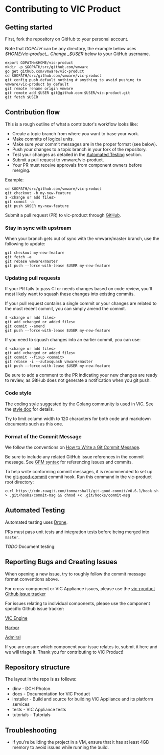 # Contributing to VIC Product

## Getting started

First, fork the repository on GitHub to your personal account.

Note that _GOPATH_ can be any directory, the example below uses _$HOME/vic-product_.
Change _$USER_ below to your GitHub username.

``` shell
export GOPATH=$HOME/vic-product
mkdir -p $GOPATH/src/github.com/vmware
go get github.com/vmware/vic-product
cd $GOPATH/src/github.com/vmware/vic-product
git config push.default nothing # anything to avoid pushing to vmware/vic-product by default
git remote rename origin vmware
git remote add $USER git@github.com:$USER/vic-product.git
git fetch $USER
```

## Contribution flow

This is a rough outline of what a contributor's workflow looks like:

- Create a topic branch from where you want to base your work.
- Make commits of logical units.
- Make sure your commit messages are in the proper format (see below).
- Push your changes to a topic branch in your fork of the repository.
- Test your changes as detailed in the [Automated Testing](#automated-testing) section.
- Submit a pull request to vmware/vic-product.
- Your PR must receive approvals from component owners before merging.

Example:

``` shell
cd $GOPATH/src/github.com/vmware/vic-product
git checkout -b my-new-feature
$ <change or add files>
git commit -a
git push $USER my-new-feature
```

Submit a pull request (PR) to vic-product through
[GitHub](https://help.github.com/articles/about-pull-requests/).

### Stay in sync with upstream

When your branch gets out of sync with the vmware/master branch, use the following to update:

``` shell
git checkout my-new-feature
git fetch -a
git rebase vmware/master
git push --force-with-lease $USER my-new-feature
```

### Updating pull requests

If your PR fails to pass CI or needs changes based on code review, you'll most likely want to squash these changes into
existing commits.

If your pull request contains a single commit or your changes are related to the most recent commit, you can simply
amend the commit.

``` shell
$ <change or add files>
git add <changed or added files>
git commit --amend
git push --force-with-lease $USER my-new-feature
```

If you need to squash changes into an earlier commit, you can use:

``` shell
$ <change or add files>
git add <changed or added files>
git commit --fixup <commit>
git rebase -i --autosquash vmware/master
git push --force-with-lease $USER my-new-feature
```

Be sure to add a comment to the PR indicating your new changes are ready to review, as GitHub does not generate a
notification when you git push.

### Code style

The coding style suggested by the Golang community is used in VIC. See the
[style doc](https://github.com/golang/go/wiki/CodeReviewComments) for details.

Try to limit column width to 120 characters for both code and markdown documents such as this one.

### Format of the Commit Message

We follow the conventions on [How to Write a Git Commit Message](http://chris.beams.io/posts/git-commit/).

Be sure to include any related GitHub issue references in the commit message. See
[GFM syntax](https://guides.github.com/features/mastering-markdown/#GitHub-flavored-markdown) for referencing issues
and commits.

To help write conforming commit messages, it is recommended to set up the [git-good-commit][commithook] commit hook. Run this command in the vic-product root directory:

```shell
curl https://cdn.rawgit.com/tommarshall/git-good-commit/v0.6.1/hook.sh > .git/hooks/commit-msg && chmod +x .git/hooks/commit-msg
```

[dronevic]:https://ci.vcna.io/vmware/vic-product
[dronesrc]:https://github.com/drone/drone
[dronecli]:http://readme.drone.io/0.5/install/cli/
[commithook]:https://github.com/tommarshall/git-good-commit

## Automated Testing

Automated testing uses [Drone][dronesrc].

PRs must pass unit tests and integration tests before being merged into `master`.

_TODO_ Document testing

## Reporting Bugs and Creating Issues

When opening a new issue, try to roughly follow the commit message format conventions above.



For cross-component or VIC Appliance issues, please use the [vic-product Github issue tracker](https://github.com/vmware/vic-product/issues)

For issues relating to individual components, please use the component specific Github issue tracker:

[VIC Engine](https://github.com/vmware/vic/issues)

[Harbor](https://github.com/vmware/harbor/issues)

[Admiral](https://github.com/vmware/admiral/issues)

If you are unsure which component your issue relates to, submit it here and we will triage it.
Thank you for contributing to VIC Product!


## Repository structure

The layout in the repo is as follows:
* dinv - DCH Photon
* docs - Documentation for VIC Product
* installer - Build and source for building VIC Appliance and its platform services
* tests - VIC Appliance tests
* tutorials - Tutorials

## Troubleshooting

* If you're building the project in a VM, ensure that it has at least 4GB memory to avoid issues while running the build.

